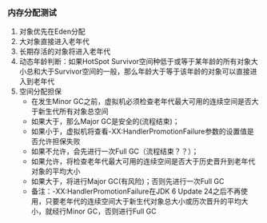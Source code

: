 ### 内存分配测试
1. 对象优先在Eden分配
2. 大对象直接进入老年代
3. 长期存活的对象将进入老年代
4. 动态年龄判断：如果HotSpot Survivor空间种低于或等于某年龄的所有对象大小总和大于Survivor空间的一般，那么年龄大于等于该年龄的对象可以直接进入到老年代
5. 空间分配担保
    - 在发生Minor GC之前，虚拟机必须检查老年代最大可用的连续空间是否大于新生代所有对象总空间
    - 如果大于，那么Major GC是安全的(流程结束)；
    - 如果小于，虚拟机将查看-XX:HandlerPromotionFailure参数的设置值是否允许担保失败
    - 如果不允许，会先进行一次Full GC（流程结束？？）；
    - 如果允许，将检查老年代最大可用的连续空间是否大于历史晋升到老年代对象的平均大小
    - 如果大于，将进行Major GC(有风险)；否则先进行一次Full GC
    - 备注：-XX:HandlerPromotionFailure在JDK 6 Update 24之后不再使用，只要老年代的连续空间大于新生代对象总大小或历次晋升的平均大小，就经行Minor GC，否则进行Full GC